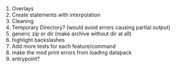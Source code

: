 
1. Overlays
2. Create statements with interpolation
3. Cleaning
4. Temporary Directory? (would avoid errors causing partial output)
5. generic zip or dir (make archive without dir at all)
6. highlight backslashes
7. Add more tests for each feature/command
8. make the mod print errors from loading datapack
9. entrypoint?
